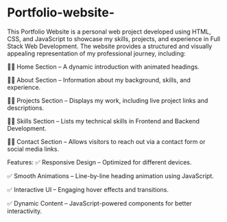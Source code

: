 ﻿# Portfolio-website-
This Portfolio Website is a personal web project developed using HTML, CSS, and JavaScript to showcase my skills, projects, and experience in Full Stack Web Development. The website provides a structured and visually appealing representation of my professional journey, including:

🧑‍💻 Home Section – A dynamic introduction with animated headings.

🧑‍💻 About Section – Information about my background, skills, and experience.

🧑‍💻 Projects Section – Displays my work, including live project links and descriptions.

🧑‍💻 Skills Section – Lists my technical skills in Frontend and Backend Development.

🧑‍💻 Contact Section – Allows visitors to reach out via a contact form or social media links.

Features:
✅ Responsive Design – Optimized for different devices.

✅ Smooth Animations – Line-by-line heading animation using JavaScript.

✅ Interactive UI – Engaging hover effects and transitions.

✅ Dynamic Content – JavaScript-powered components for better interactivity.
